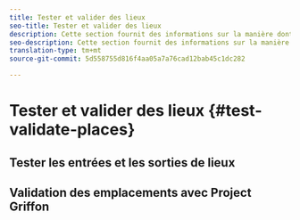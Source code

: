 ```yaml
---
title: Tester et valider des lieux
seo-title: Tester et valider des lieux
description: Cette section fournit des informations sur la manière dont vous pouvez tester et valider des lieux.
seo-description: Cette section fournit des informations sur la manière dont vous pouvez tester et valider des lieux.
translation-type: tm+mt
source-git-commit: 5d558755d816f4aa05a7a76cad12bab45c1dc282

---
```



# Tester et valider des lieux {#test-validate-places}

## Tester les entrées et les sorties de lieux


## Validation des emplacements avec Project Griffon
